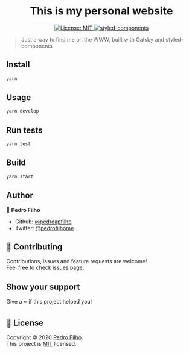 <h1 align="center">This is my personal website</h1>
<p align="center">
  <a href="https://github.com/pedroapfilho/website/blob/master/LICENSE">
    <img alt="License: MIT" src="https://img.shields.io/badge/License-MIT-yellow.svg" target="_blank" />
  </a>
  <a href="https://github.com/styled-components/styled-components">
    <img alt="styled-components" src="https://img.shields.io/badge/style-%F0%9F%92%85%20styled--components-orange.svg?colorB=daa357&colorA=db748e" target="_blank" />
  </a>
</p>

> Just a way to find me on the WWW, built with Gatsby and styled-components

## Install

```sh
yarn
```

## Usage

```sh
yarn develop
```

## Run tests

```sh
yarn test
```

## Build

```sh
yarn start
```

## Author

👤 **Pedro Filho**

- Github: [@pedroapfilho](https://github.com/pedroapfilho)
- Twitter: [@pedrofilhome](https://twitter.com/pedrofilhome)

## 🤝 Contributing

Contributions, issues and feature requests are welcome!<br />Feel free to check [issues page](https://github.com/pedroapfilho/website/issues).

## Show your support

Give a ⭐️ if this project helped you!

## 📝 License

Copyright © 2020 [Pedro Filho](https://github.com/pedroapfilho).<br />
This project is [MIT](https://github.com/pedroapfilho/website/blob/master/LICENSE) licensed.
